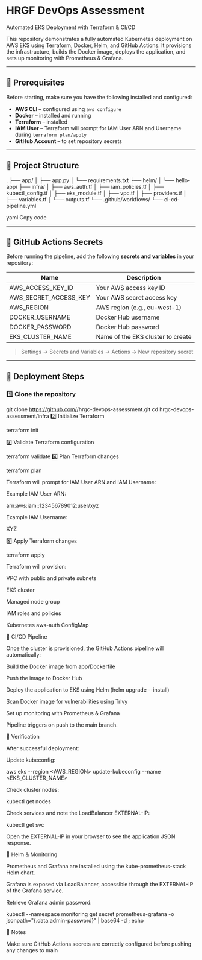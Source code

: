 # HRGF DevOps Assessment

Automated EKS Deployment with Terraform & CI/CD

This repository demonstrates a fully automated Kubernetes deployment on AWS EKS using Terraform, Docker, Helm, and GitHub Actions. It provisions the infrastructure, builds the Docker image, deploys the application, and sets up monitoring with Prometheus & Grafana.

---

## 📌 Prerequisites

Before starting, make sure you have the following installed and configured:

- **AWS CLI** – configured using `aws configure`
- **Docker** – installed and running
- **Terraform** – installed
- **IAM User** – Terraform will prompt for IAM User ARN and Username during `terraform plan/apply`
- **GitHub Account** – to set repository secrets

---

## 📌 Project Structure

.
├── app/
│ ├── app.py
│ └── requirements.txt
├── helm/
│ └── hello-app/
├── infra/
│ ├── aws_auth.tf
│ ├── iam_policies.tf
│ ├── kubectl_config.tf
│ ├── eks_module.tf
│ ├── vpc.tf
│ ├── providers.tf
│ ├── variables.tf
│ └── outputs.tf
└── .github/workflows/
└── ci-cd-pipeline.yml

yaml
Copy code

---

## 📌 GitHub Actions Secrets

Before running the pipeline, add the following **secrets and variables** in your repository:

| Name                  | Description                          |
|-----------------------|--------------------------------------|
| AWS_ACCESS_KEY_ID      | Your AWS access key ID               |
| AWS_SECRET_ACCESS_KEY  | Your AWS secret access key           |
| AWS_REGION             | AWS region (e.g., eu-west-1)        |
| DOCKER_USERNAME        | Docker Hub username                  |
| DOCKER_PASSWORD        | Docker Hub password                  |
| EKS_CLUSTER_NAME       | Name of the EKS cluster to create    |

> Settings → Secrets and Variables → Actions → New repository secret

---

## 📌 Deployment Steps

### 1️⃣ Clone the repository

git clone https://github.com/<your-username>/hrgc-devops-assessment.git
cd hrgc-devops-assessment/infra
2️⃣ Initialize Terraform

terraform init

3️⃣ Validate Terraform configuration

terraform validate
4️⃣ Plan Terraform changes

terraform plan

Terraform will prompt for IAM User ARN and IAM Username:

Example IAM User ARN:

arn:aws:iam::123456789012:user/xyz 

Example IAM Username:

XYZ

5️⃣ Apply Terraform changes


terraform apply

Terraform will provision:

VPC with public and private subnets

EKS cluster

Managed node group

IAM roles and policies

Kubernetes aws-auth ConfigMap

📌 CI/CD Pipeline

Once the cluster is provisioned, the GitHub Actions pipeline will automatically:

Build the Docker image from app/Dockerfile

Push the image to Docker Hub

Deploy the application to EKS using Helm (helm upgrade --install)

Scan Docker image for vulnerabilities using Trivy

Set up monitoring with Prometheus & Grafana

Pipeline triggers on push to the main branch.

📌 Verification

After successful deployment:

Update kubeconfig:

aws eks --region <AWS_REGION> update-kubeconfig --name <EKS_CLUSTER_NAME>

Check cluster nodes:


kubectl get nodes

Check services and note the LoadBalancer EXTERNAL-IP:


kubectl get svc

Open the EXTERNAL-IP in your browser to see the application JSON response.

📌 Helm & Monitoring

Prometheus and Grafana are installed using the kube-prometheus-stack Helm chart.

Grafana is exposed via LoadBalancer, accessible through the EXTERNAL-IP of the Grafana service.

Retrieve Grafana admin password:


kubectl --namespace monitoring get secret prometheus-grafana -o jsonpath="{.data.admin-password}" | base64 -d ; echo

📌 Notes


Make sure GitHub Actions secrets are correctly configured before pushing any changes to main
